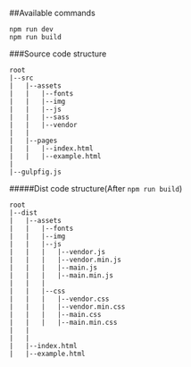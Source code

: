 

##Available commands
```
npm run dev
npm run build
```

###Source code structure
```
root
|--src
|   |--assets
|   |   |--fonts
|   |   |--img
|   |   |--js
|   |   |--sass
|   |   |--vendor
|   |   
|   |--pages
|   |   |--index.html
|   |   |--example.html
|
|--gulpfig.js
```


#####Dist code structure(After ``npm run build``)
```
root
|--dist
|   |--assets
|   |   |--fonts
|   |   |--img
|   |   |--js
|   |   |   |--vendor.js
|   |   |   |--vendor.min.js
|   |   |   |--main.js
|   |   |   |--main.min.js
|   |   |
|   |   |--css
|   |   |   |--vendor.css
|   |   |   |--vendor.min.css
|   |   |   |--main.css
|   |   |   |--main.min.css
|   |   
|   |
|   |--index.html
|   |--example.html
```

